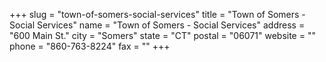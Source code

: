 +++
slug = "town-of-somers-social-services"
title = "Town of Somers - Social Services"
name = "Town of Somers - Social Services"
address = "600 Main St."
city = "Somers"
state = "CT"
postal = "06071"
website = ""
phone = "860-763-8224"
fax = ""
+++
